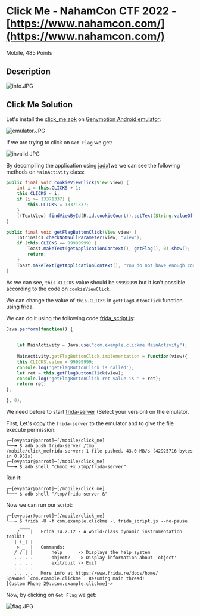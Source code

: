 # Click Me - NahamCon CTF 2022 - [https://www.nahamcon.com/](https://www.nahamcon.com/)
Mobile, 485 Points

## Description

![‏‏info.JPG](images/info.JPG)
 
## Click Me Solution

Let's install the [click_me.apk](./click_me.apk) on [Genymotion Android emulator](https://www.genymotion.com/):

![emulator.JPG](images/emulator.JPG)

If we are trying to click on ```Get Flag``` we get:

![invalid.JPG](images/invalid.JPG)

By decompiling the application using [jadx](https://github.com/skylot/jadx))we we can see the following methods on ```MainActivity``` class:
```java
public final void cookieViewClick(View view) {
	int i = this.CLICKS + 1;
	this.CLICKS = i;
	if (i >= 13371337) {
		this.CLICKS = 13371337;
	}
	((TextView) findViewById(R.id.cookieCount)).setText(String.valueOf(this.CLICKS));
}

public final void getFlagButtonClick(View view) {
	Intrinsics.checkNotNullParameter(view, "view");
	if (this.CLICKS == 99999999) {
		Toast.makeText(getApplicationContext(), getFlag(), 0).show();
		return;
	}
	Toast.makeText(getApplicationContext(), "You do not have enough cookies to get the flag", 0).show();
}
```

As we can see, ```this.CLICKS``` value should be ```99999999``` but it isn't possible according to the code on ```cookieViewClick```.

We can change the value of ```this.CLICKS``` in ```getFlagButtonClick``` function using [frida](https://frida.re/).

We can do it using the following code [frida_script.js](./frida_script.js):
```javascript
Java.perform(function() {

	
	let MainActivity = Java.use("com.example.clickme.MainActivity");
	
	MainActivity.getFlagButtonClick.implementation = function(view){
	this.CLICKS.value = 99999999;
    console.log('getFlagButtonClick is called');
    let ret = this.getFlagButtonClick(view);
    console.log('getFlagButtonClick ret value is ' + ret);
    return ret;
};

}, 0);
```

We need before to start [frida-server](https://github.com/frida/frida/releases) (Select your version) on the emulator.

First, Let's copy the ```frida-server``` to the emulator and to give the file execute permission:
```console
┌─[evyatar@parrot]─[/mobile/click_me]
└──╼ $ adb push frida-server /tmp
/mobile/click_mefrida-server: 1 file pushed. 43.0 MB/s (42925716 bytes in 0.952s)
┌─[evyatar@parrot]─[/mobile/click_me]
└──╼ $ adb shell "chmod +x /tmp/frida-server"
```

Run it:
```console
┌─[evyatar@parrot]─[/mobile/click_me]
└──╼ $ adb shell "/tmp/frida-server &"
```

Now we can run our script:
```console
┌─[evyatar@parrot]─[/mobile/click_me]
└──╼ $ frida -U -f com.example.clickme -l frida_script.js --no-pause
     ____
    / _  |   Frida 14.2.12 - A world-class dynamic instrumentation toolkit
   | (_| |
    > _  |   Commands:
   /_/ |_|       help      -> Displays the help system
   . . . .       object?   -> Display information about 'object'
   . . . .       exit/quit -> Exit
   . . . .
   . . . .   More info at https://www.frida.re/docs/home/
Spawned `com.example.clickme`. Resuming main thread!
[Custom Phone 29::com.example.clickme]->
```

Now, by clicking on ```Get Flag``` we get:

![flag.JPG](images/flag.JPG)